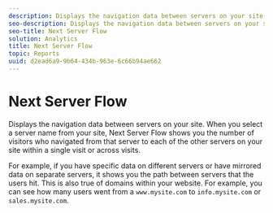 ```yaml
---
description: Displays the navigation data between servers on your site. When you select a server name from your site, Next Server Flow shows you the number of visitors who navigated from that server to each of the other servers on your site within a single visit or across visits.
seo-description: Displays the navigation data between servers on your site. When you select a server name from your site, Next Server Flow shows you the number of visitors who navigated from that server to each of the other servers on your site within a single visit or across visits.
seo-title: Next Server Flow
solution: Analytics
title: Next Server Flow
topic: Reports
uuid: d2ead6a9-9b64-434b-963e-6c66b94ae662
---
```


# Next Server Flow

Displays the navigation data between servers on your site. When you select a server name from your site, Next Server Flow shows you the number of visitors who navigated from that server to each of the other servers on your site within a single visit or across visits.

 For example, if you have specific data on different servers or have mirrored data on separate servers, it shows you the path between servers that the users hit. This is also true of domains within your website. For example, you can see how many users went from a `www.mysite.com` to `info.mysite.com` or `sales.mysite.com`.
